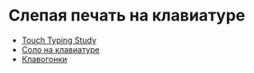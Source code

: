 # Слепая печать на клавиатуре
* [Touch Typing Study](http://www.typingstudy.com/ru/)
* [Соло на клавиатуре](http://nabiraem.ru/)
* [Клавогонки](http://klavogonki.ru/)
